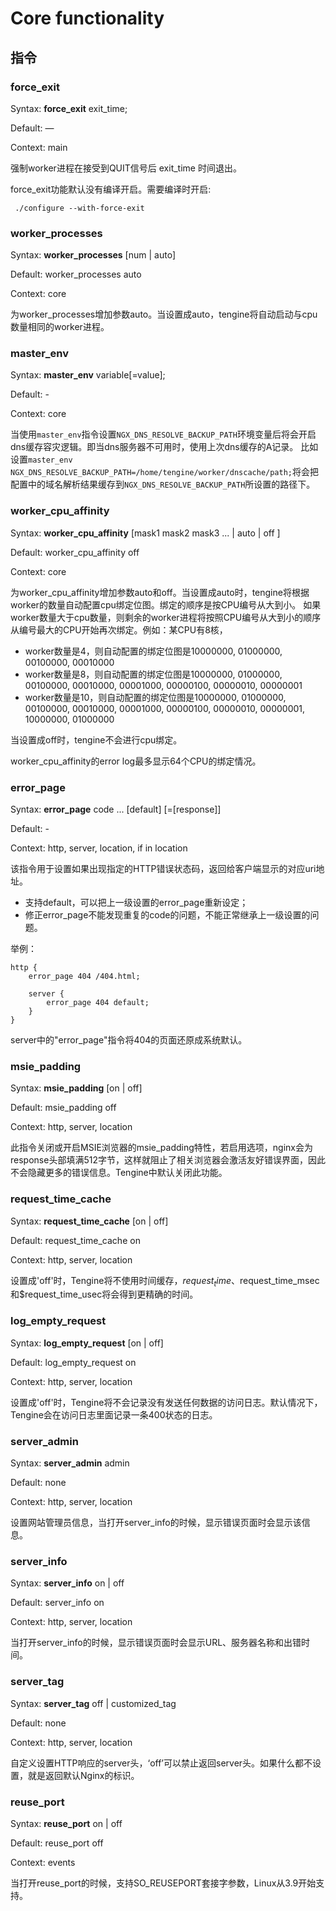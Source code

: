 # Core functionality

## 指令

### force_exit

Syntax: **force_exit** exit_time;

Default: —

Context: main

强制worker进程在接受到QUIT信号后 exit_time 时间退出。

force_exit功能默认没有编译开启。需要编译时开启:

```
 ./configure --with-force-exit
```


### worker_processes

Syntax: **worker_processes** [num | auto]

Default: worker_processes auto

Context: core

为worker_processes增加参数auto。当设置成auto，tengine将自动启动与cpu数量相同的worker进程。



### master_env

Syntax: **master_env** variable[=value];

Default: -

Context: core

当使用`master_env`指令设置`NGX_DNS_RESOLVE_BACKUP_PATH`环境变量后将会开启dns缓存容灾逻辑。即当dns服务器不可用时，使用上次dns缓存的A记录。
比如设置`master_env NGX_DNS_RESOLVE_BACKUP_PATH=/home/tengine/worker/dnscache/path;`将会把配置中的域名解析结果缓存到`NGX_DNS_RESOLVE_BACKUP_PATH`所设置的路径下。


### worker_cpu_affinity

Syntax: **worker_cpu_affinity** [mask1 mask2 mask3 ... | auto | off ]

Default: worker_cpu_affinity off

Context: core

为worker_cpu_affinity增加参数auto和off。当设置成auto时，tengine将根据worker的数量自动配置cpu绑定位图。绑定的顺序是按CPU编号从大到小。
如果worker数量大于cpu数量，则剩余的worker进程将按照CPU编号从大到小的顺序从编号最大的CPU开始再次绑定。例如：某CPU有8核，

*   worker数量是4，则自动配置的绑定位图是10000000, 01000000, 00100000, 00010000
*   worker数量是8，则自动配置的绑定位图是10000000, 01000000, 00100000, 00010000, 00001000, 00000100, 00000010, 00000001
*   worker数量是10，则自动配置的绑定位图是10000000, 01000000, 00100000, 00010000, 00001000, 00000100, 00000010, 00000001, 10000000, 01000000

当设置成off时，tengine不会进行cpu绑定。

worker_cpu_affinity的error log最多显示64个CPU的绑定情况。


### error_page

Syntax: **error_page** code ... [default] [=[response]]

Default: -

Context: http, server, location, if in location

该指令用于设置如果出现指定的HTTP错误状态码，返回给客户端显示的对应uri地址。

*   支持default，可以把上一级设置的error_page重新设定；
*   修正error_page不能发现重复的code的问题，不能正常继承上一级设置的问题。

举例：

```
http {
    error_page 404 /404.html;

    server {
        error_page 404 default;
    }
}
```

server中的"error_page"指令将404的页面还原成系统默认。


### msie_padding

Syntax: **msie_padding** [on | off]

Default: msie_padding off

Context: http, server, location

此指令关闭或开启MSIE浏览器的msie_padding特性，若启用选项，nginx会为response头部填满512字节，这样就阻止了相关浏览器会激活友好错误界面，因此不会隐藏更多的错误信息。Tengine中默认关闭此功能。


### request_time_cache

Syntax: **request_time_cache** [on | off]

Default: request_time_cache on

Context: http, server, location

设置成'off'时，Tengine将不使用时间缓存，$request_time、$request_time_msec和$request_time_usec将会得到更精确的时间。


### log_empty_request

Syntax: **log_empty_request** [on | off]

Default: log_empty_request on

Context: http, server, location

设置成'off'时，Tengine将不会记录没有发送任何数据的访问日志。默认情况下，Tengine会在访问日志里面记录一条400状态的日志。


### server_admin

Syntax: **server_admin** admin

Default: none

Context: http, server, location

设置网站管理员信息，当打开server_info的时候，显示错误页面时会显示该信息。


### server_info

Syntax: **server_info** on | off 

Default: server_info on

Context: http, server, location

当打开server_info的时候，显示错误页面时会显示URL、服务器名称和出错时间。


### server_tag

Syntax: **server_tag** off | customized_tag 

Default: none

Context: http, server, location

自定义设置HTTP响应的server头，‘off’可以禁止返回server头。如果什么都不设置，就是返回默认Nginx的标识。


### reuse_port

Syntax: **reuse_port** on |  off

Default: reuse_port off

Context: events

当打开reuse_port的时候，支持SO_REUSEPORT套接字参数，Linux从3.9开始支持。


